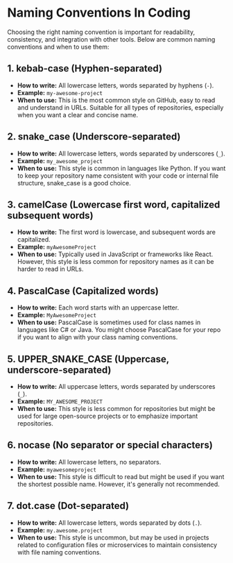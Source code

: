 
# Naming Conventions In Coding

Choosing the right naming convention is important for readability, consistency, and integration with other tools. Below are common naming conventions and when to use them:

## 1. kebab-case (Hyphen-separated)
- **How to write:** All lowercase letters, words separated by hyphens (`-`).
- **Example:** `my-awesome-project`
- **When to use:** This is the most common style on GitHub, easy to read and understand in URLs. Suitable for all types of repositories, especially when you want a clear and concise name.

## 2. snake_case (Underscore-separated)
- **How to write:** All lowercase letters, words separated by underscores (`_`).
- **Example:** `my_awesome_project`
- **When to use:** This style is common in languages like Python. If you want to keep your repository name consistent with your code or internal file structure, snake_case is a good choice.

## 3. camelCase (Lowercase first word, capitalized subsequent words)
- **How to write:** The first word is lowercase, and subsequent words are capitalized.
- **Example:** `myAwesomeProject`
- **When to use:** Typically used in JavaScript or frameworks like React. However, this style is less common for repository names as it can be harder to read in URLs.

## 4. PascalCase (Capitalized words)
- **How to write:** Each word starts with an uppercase letter.
- **Example:** `MyAwesomeProject`
- **When to use:** PascalCase is sometimes used for class names in languages like C# or Java. You might choose PascalCase for your repo if you want to align with your class naming conventions.

## 5. UPPER_SNAKE_CASE (Uppercase, underscore-separated)
- **How to write:** All uppercase letters, words separated by underscores (`_`).
- **Example:** `MY_AWESOME_PROJECT`
- **When to use:** This style is less common for repositories but might be used for large open-source projects or to emphasize important repositories.

## 6. nocase (No separator or special characters)
- **How to write:** All lowercase letters, no separators.
- **Example:** `myawesomeproject`
- **When to use:** This style is difficult to read but might be used if you want the shortest possible name. However, it's generally not recommended.

## 7. dot.case (Dot-separated)
- **How to write:** All lowercase letters, words separated by dots (`.`).
- **Example:** `my.awesome.project`
- **When to use:** This style is uncommon, but may be used in projects related to configuration files or microservices to maintain consistency with file naming conventions.
